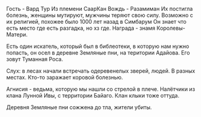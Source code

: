 
Гость - Вард Тур
Из племени СаарКан
Вождь - Разамиман
Их постигла болезнь, женщины мутируют, мужчины теряют свою силу.
Возможно с их религией, похожее было 1000 лет назад в Симбарум
Он знает что есть место где есть разгадка, но хз где.
Награда - знамя Королевы-Матери.

Есть один искатель, который был в библеотеки, в которую нам нужно попасть, он осел в деревне Земляные пни, на територии Адайова.
Его зовут Туманная Роса.

Слух: в лесах начали встречать одеревенелых зверей, людей. В разных местах. Кто-то заражает коровой болезнью.

Агнисия - ведьма, которую мы нашли со стрелой в плече. Налётчики из клана Лунной Ивы, с территории Байаго. Клан клыки тоже оттуда.

Деревня Земляные пни сожжена до тла, жители убиты.